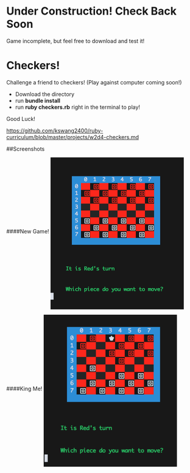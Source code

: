 # Under Construction! Check Back Soon
Game incomplete, but feel free to download and test it!

# Checkers!
Challenge a friend to checkers! (Play against computer coming soon!)


+ Download the directory
+ run **bundle install**
+ run **ruby checkers.rb** right in the terminal to play!

Good Luck!

https://github.com/kswang2400/ruby-curriculum/blob/master/projects/w2d4-checkers.md

##Screenshots

####New Game!
<img src=./screenshots/new_game.png
  align=middle width=350 height=400 />

####King Me!
<img src=./screenshots/king_me.png
  align=middle width=350 height=400 />
